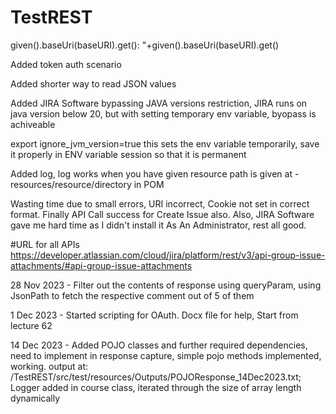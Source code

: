 # TestREST

given().baseUri(baseURI).get(): "+given().baseUri(baseURI).get()

Added token auth scenario

Added shorter way to read JSON values

Added JIRA Software bypassing JAVA versions restriction, JIRA runs on java version below 20, but with setting temporary env variable, byopass is achiveable

export ignore_jvm_version=true
this sets the env variable temporarily, save it properly in ENV variable session so that it is permanent

Added log, log works when you have given resource path is given at - resources/resource/directory in POM

Wasting time due to small errors, URI incorrect, Cookie not set in correct format. Finally API Call success for Create Issue also. Also, JIRA Software gave me hard time as I didn't install it As An Administrator, rest all good.

#URL for all APIs
https://developer.atlassian.com/cloud/jira/platform/rest/v3/api-group-issue-attachments/#api-group-issue-attachments

28 Nov 2023 - Filter out the contents of response using queryParam, using JsonPath to fetch the respective comment out of 5 of them

1 Dec 2023 - Started scripting for OAuth. Docx file for help, Start from lecture 62

14 Dec 2023 - Added POJO classes and further required dependencies, need to implement in response capture, simple pojo methods implemented, working. output at: /TestREST/src/test/resources/Outputs/POJOResponse_14Dec2023.txt; Logger added in course class, iterated through the size of array length dynamically